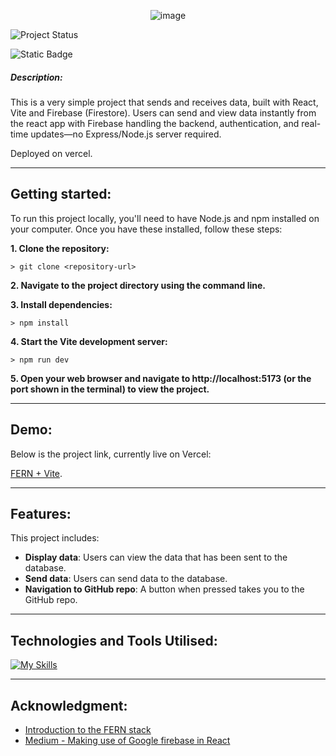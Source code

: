 <div align="center">
 
![image](https://github.com/user-attachments/assets/3825e9f6-e610-4143-af6c-c3578334e303)



</div>

![Project Status](https://img.shields.io/badge/status-in_progress-brightgreen)

![Static Badge](https://img.shields.io/badge/made_with-React_+_Vite-blue)

##### **Description**:
This is a very simple project that sends and receives data, built with React, Vite and Firebase (Firestore).
Users can send and view data instantly from the react app with Firebase handling the backend, authentication, and real-time updates—no Express/Node.js server required.

Deployed on vercel.

-----

## Getting started:

To run this project locally, you'll need to have Node.js and npm installed on your computer. Once you have these installed, follow these steps:

**1. Clone the repository:**
```
> git clone <repository-url>
```

**2. Navigate to the project directory using the command line.**

**3. Install dependencies:**
```
> npm install
```

**4. Start the Vite development server:**
```
> npm run dev
```

**5. Open your web browser and navigate to http://localhost:5173 (or the port shown in the terminal) to view the project.**


----
## Demo:
Below is the project link, currently live on Vercel:

[FERN + Vite](https://fern-delta.vercel.app/).

----
## Features:
This project includes:
- **Display data**: Users can view the data that has been sent to the database.
- **Send data**: Users can send data to the database.
- **Navigation to GitHub repo**: A button when pressed takes you to the GitHub repo.


----
## Technologies and Tools Utilised:


[![My Skills](https://skillicons.dev/icons?i=react,js,html,css,vite,firebase,vercel,vscode&perline=2)](https://skillicons.dev)

---
## Acknowledgment:

- [Introduction to the FERN stack](https://javascript.plainenglish.io/getting-started-with-the-fern-stack-firebase-express-react-node-js-2a97b93bd920)
- [Medium - Making use of Google firebase in React](https://samuelbankole.medium.com/google-firebase-in-react-1acc64516788)

